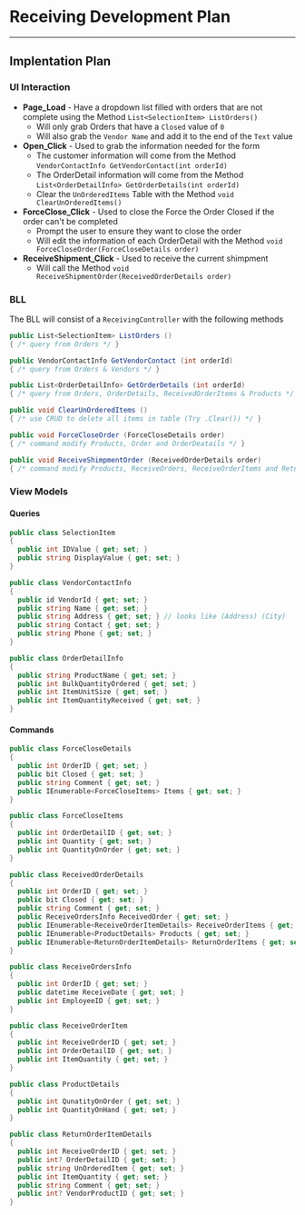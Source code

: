 # Receiving Development Plan  
***
## Implentation Plan  
### UI Interaction  
  - **Page_Load** - Have a dropdown list filled with orders that are not complete using the Method `List<SelectionItem> ListOrders()`  
      - Will only grab Orders that have a `Closed` value of `0`  
      - Will also grab the `Vendor Name` and add it to the end of the `Text` value
  - **Open_Click** - Used to grab the information needed for the form  
      - The customer information will come from the Method `VendorContactInfo GetVendorContact(int orderId)`
      - The OrderDetail information will come from the Method `List<OrderDetailInfo> GetOrderDetails(int orderId)`
      - Clear the `UnOrderedItems` Table with the Method `void ClearUnOrderedItems()`
  - **ForceClose_Click** - Used to close the Force the Order Closed if the order can't be completed
      - Prompt the user to ensure they want to close the order
      - Will edit the information of each OrderDetail with the Method `void ForceCloseOrder(ForceCloseDetails order)`
  - **ReceiveShipment_Click** - Used to receive the current shimpment
      - Will call the Method `void ReceiveShipmentOrder(ReceivedOrderDetails order)`
          
### BLL  
The BLL will consist of a `ReceivingController` with the following methods
```csharp
public List<SelectionItem> ListOrders ()
{ /* query from Orders */ }

public VendorContactInfo GetVendorContact (int orderId)
{ /* query from Orders & Vendors */ }

public List<OrderDetailInfo> GetOrderDetails (int orderId)
{ /* query from Orders, OrderDetails, ReceivedOrderItems & Products */ }

public void ClearUnOrderedItems ()
{ /* use CRUD to delete all items in table (Try .Clear()) */ }

public void ForceCloseOrder (ForceCloseDetails order)
{ /* command modify Products, Order and OrderDeatails */ }

public void ReceiveShimpmentOrder (ReceivedOrderDetails order)
{ /* command modify Products, ReceiveOrders, ReceiveOrderItems and ReturnOrderItems */ }
```
### View Models  
#### Queries
```csharp
public class SelectionItem
{
  public int IDValue { get; set; }
  public string DisplayValue { get; set; }
}

public class VendorContactInfo
{
  public id VendorId { get; set; }
  public string Name { get; set; }
  public string Address { get; set; } // looks like (Address) (City)
  public string Contact { get; set; }
  public string Phone { get; set; }
}

public class OrderDetailInfo
{
  public string ProductName { get; set; }
  public int BulkQuantityOrdered { get; set; }
  public int ItemUnitSize { get; set; }
  public int ItemQuantityReceived { get; set; }
}
```
#### Commands
```csharp
public class ForceCloseDetails
{
  public int OrderID { get; set; }
  public bit Closed { get; set; }
  public string Comment { get; set; }
  public IEnumerable<ForceCloseItems> Items { get; set; }
}

public class ForceCloseItems 
{
  public int OrderDetailID { get; set; }
  public int Quantity { get; set; }
  public int QuantityOnOrder { get; set; }
}

public class ReceivedOrderDetails
{
  public int OrderID { get; set; }
  public bit Closed { get; set; }
  public string Comment { get; set; }
  public ReceiveOrdersInfo ReceivedOrder { get; set; }
  public IEnumerable<ReceiveOrderItemDetails> ReceiveOrderItems { get; set; }
  public IEnumerable<ProductDetails> Products { get; set; }
  public IEnumerable<ReturnOrderItemDetails> ReturnOrderItems { get; set; }
}

public class ReceiveOrdersInfo
{
  public int OrderID { get; set; }
  public datetime ReceiveDate { get; set; }
  public int EmployeeID { get; set; }
}

public class ReceiveOrderItem
{
  public int ReceiveOrderID { get; set; }
  public int OrderDetailID { get; set; }
  public int ItemQuantity { get; set; }
}

public class ProductDetails
{
  public int QunatityOnOrder { get; set; }
  public int QuantityOnHand { get; set; }
}

public class ReturnOrderItemDetails
{
  public int ReceiveOrderID { get; set; }
  public int? OrderDetailID { get; set; }
  public string UnOrderedItem { get; set; }
  public int ItemQuantity { get; set; }
  public string Comment { get; set; }
  public int? VendorProductID { get; set; }
}
```
